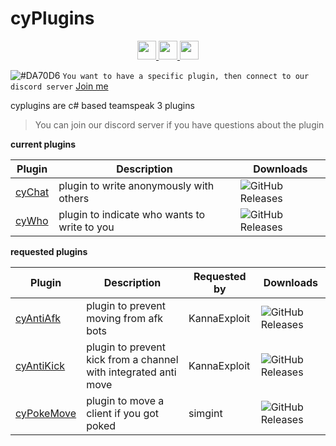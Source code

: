 # cyPlugins
<p align="center">
     <a href="https://discord.gg/dC3jWNd" target="_blank">
<img  height="30" weight="30" src="https://image.spreadshirtmedia.net/image-server/v1/mp/designs/137963376,width=178,height=178/discord-logo.png"/>
</a>  
 <a href="https://www.youtube.com/channel/UCgfXkVhgB1urzdvCJt6gR_w" target="_blank">
<img  height="30" weight="30" src="https://cdn.iconscout.com/icon/free/png-256/youtube-88-227910.png"/>
</a>
 <a href="https://twitter.com/cydolo" target="_blank">
<img  height="30" weight="30" src="http://i.imgur.com/tXSoThF.png"/>
</a>    
  <br>
</p>

![#DA70D6](https://placehold.it/15/48D1CC/000000?text=+) `You want to have a specific plugin, then connect to our discord server` <a href="https://discord.gg/dC3jWNd" target="_blank">Join me</a>    

cyplugins are c# based teamspeak 3 plugins  
> You can join our discord server if you have questions about the plugin
  

**current plugins**  

Plugin | Description | Downloads
------------ | ------------ | ------------ |
<a href="https://github.com/cydolo/cyPlugins/tree/master/cyChat" target="_blank">cyChat</a> | plugin to write anonymously with others | ![GitHub Releases](https://img.shields.io/github/downloads/cydolo/cyPlugins/cypl-chat-b1.3/total.svg?color=darkcyan&label=Downloads&style=popout-square)
<a href="https://github.com/cydolo/cyPlugins/tree/master/cyWho" target="_blank">cyWho</a> | plugin to indicate who wants to write to you | ![GitHub Releases](https://img.shields.io/github/downloads/cydolo/cyPlugins/cypl-who-b2.1/total.svg?color=darkcyan&label=Downloads&style=popout-square)

**requested plugins**  

Plugin | Description | Requested by | Downloads
------------ | ------------ | ------------ | ------------ |
<a href="https://github.com/cydolo/cyPlugins/tree/master/Requested-Plugins/cyAntiAfk">cyAntiAfk</a> | plugin to prevent moving from afk bots | KannaExploit | ![GitHub Releases](https://img.shields.io/github/downloads/cydolo/cyPlugins/cypl-antiafk-b1.1/total.svg?color=darkcyan&label=Downloads&style=popout-square)
<a href="https://github.com/cydolo/cyPlugins/tree/master/Requested-Plugins/cyAntiKick">cyAntiKick</a> | plugin to prevent kick from a channel with integrated anti move | KannaExploit | ![GitHub Releases](https://img.shields.io/github/downloads/cydolo/cyPlugins/cypl-antikick-b1.1/total.svg?color=darkcyan&label=Downloads&style=popout-square)
<a href="https://github.com/cydolo/cyPlugins/tree/master/Requested-Plugins/cyPokeMove">cyPokeMove</a> | plugin to move a client if you got poked | simgint | ![GitHub Releases](https://img.shields.io/github/downloads/cydolo/cyPlugins/cypl-pokemove-b1.0/total.svg?color=darkcyan&label=Downloads&style=popout-square)

